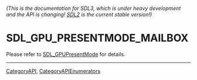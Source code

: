 ###### (This is the documentation for SDL3, which is under heavy development and the API is changing! [SDL2](https://wiki.libsdl.org/SDL2/) is the current stable version!)
# SDL_GPU_PRESENTMODE_MAILBOX

Please refer to [SDL_GPUPresentMode](SDL_GPUPresentMode) for details.

----
[CategoryAPI](CategoryAPI), [CategoryAPIEnumerators](CategoryAPIEnumerators)

